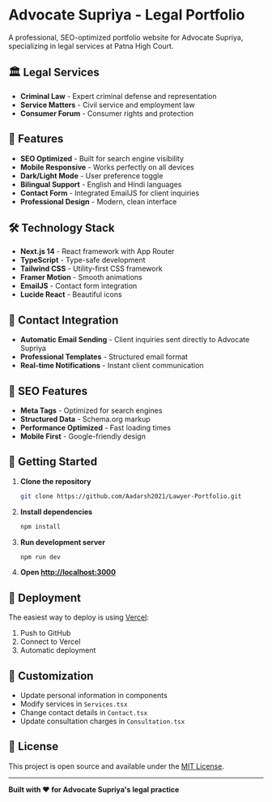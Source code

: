 # Advocate Supriya - Legal Portfolio


A professional, SEO-optimized portfolio website for Advocate Supriya, specializing in legal services at Patna High Court.

## 🏛️ Legal Services

- **Criminal Law** - Expert criminal defense and representation
- **Service Matters** - Civil service and employment law
- **Consumer Forum** - Consumer rights and protection

## 🚀 Features

- **SEO Optimized** - Built for search engine visibility
- **Mobile Responsive** - Works perfectly on all devices
- **Dark/Light Mode** - User preference toggle
- **Bilingual Support** - English and Hindi languages
- **Contact Form** - Integrated EmailJS for client inquiries
- **Professional Design** - Modern, clean interface

## 🛠️ Technology Stack

- **Next.js 14** - React framework with App Router
- **TypeScript** - Type-safe development
- **Tailwind CSS** - Utility-first CSS framework
- **Framer Motion** - Smooth animations
- **EmailJS** - Contact form integration
- **Lucide React** - Beautiful icons

## 📧 Contact Integration

- **Automatic Email Sending** - Client inquiries sent directly to Advocate Supriya
- **Professional Templates** - Structured email format
- **Real-time Notifications** - Instant client communication

## 🎯 SEO Features

- **Meta Tags** - Optimized for search engines
- **Structured Data** - Schema.org markup
- **Performance Optimized** - Fast loading times
- **Mobile First** - Google-friendly design

## 🚀 Getting Started

1. **Clone the repository**
   ```bash
   git clone https://github.com/Aadarsh2021/Lawyer-Portfolio.git
   ```

2. **Install dependencies**
   ```bash
   npm install
   ```

3. **Run development server**
   ```bash
   npm run dev
   ```

4. **Open [http://localhost:3000](http://localhost:3000)**

## 📱 Deployment

The easiest way to deploy is using [Vercel](https://vercel.com):

1. Push to GitHub
2. Connect to Vercel
3. Automatic deployment

## 🎨 Customization

- Update personal information in components
- Modify services in `Services.tsx`
- Change contact details in `Contact.tsx`
- Update consultation charges in `Consultation.tsx`

## 📄 License

This project is open source and available under the [MIT License](LICENSE).

---

**Built with ❤️ for Advocate Supriya's legal practice**
